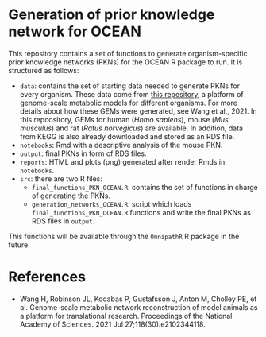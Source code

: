 # Generation of prior knowledge network for OCEAN

This repository contains a set of functions to generate organism-specific prior knowledge networks (PKNs) for the OCEAN R package to run. It is structured as follows: 

* `data`: contains the set of starting data needed to generate PKNs for every organism. These data come from [this repository](https://github.com/SysBioChalmers/), a platform of genome-scale metabolic models for different organisms. For more details about how these GEMs were generated, see Wang et al., 2021. In this repoository, GEMs for human (_Homo sapiens_), mouse (_Mus musculus_) and rat (_Ratus norvegicus_) are available. In addition, data from KEGG is also already downloaded and stored as an RDS file. 
* `notebooks`: Rmd with a descriptive analysis of the mouse PKN. 
* `output`: final PKNs in form of RDS files. 
* `reports`: HTML and plots (png) generated after render Rmds in `notebooks`. 
* `src`: there are two R files: 
    * `final_functions_PKN_OCEAN.R`: contains the set of functions in charge of generating the PKNs. 
    * `generation_networks_OCEAN.R`: script which loads `final_functions_PKN_OCEAN.R` functions and write the final PKNs as RDS files in `output`. 

This functions will be available through the `OmnipathR` R package in the future. 

# References

* Wang H, Robinson JL, Kocabas P, Gustafsson J, Anton M, Cholley PE, et al. Genome-scale metabolic network reconstruction of model animals as a platform for translational research. Proceedings of the National Academy of Sciences. 2021 Jul 27;118(30):e2102344118.

